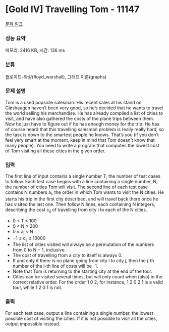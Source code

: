 # [Gold IV] Travelling Tom - 11147 

[문제 링크](https://www.acmicpc.net/problem/11147) 

### 성능 요약

메모리: 2416 KB, 시간: 136 ms

### 분류

플로이드–와샬(floyd_warshall), 그래프 이론(graphs)

### 문제 설명

<p>Tom is a used popsicle salesman. His recent sales at his stand on Gløshaugen haven’t been very good, so he’s decided that he wants to travel the world selling his merchandise. He has already compiled a list of cities to visit, and have also gathered the costs of the plane trips between them. Now he just have to figure out if he has enough money for the trip. He has of course heard that this travelling salesman problem is really really hard, so the task is down to the smartest people he knows. That’s you (if you don’t feel very smart at the moment, keep in mind that Tom doesn’t know that many people). You need to write a program that computes the lowest cost of Tom visiting all these cities in the given order.</p>

### 입력 

 <p>The first line of input contains a single number T, the number of test cases to follow. Each test case begins with a line containing a single number, N, the number of cities Tom will visit. The second line of each test case contains N numbers a<sub>i</sub>, the order in which Tom wants to visit the N cities. He starts his trip in the first city described, and will travel back there once he has visited the last one. Then follow N lines, each containing N integers, describing the cost c<sub>ij</sub> of travelling from city i to each of the N cities.</p>

<ul>
	<li>0 < T ≤ 100</li>
	<li>0 < N ≤ 200</li>
	<li>0 ≤ a<sub>i</sub> < N</li>
	<li>−1 ≤ c<sub>ij</sub> ≤ 10000</li>
	<li>The list of cities visited will always be a permutation of the numbers from 0 to N − 1, inclusive.</li>
	<li>The cost of travelling from a city to itself is always 0.</li>
	<li>If and only if there is no plane going from city i to city j, then the j-th number of the i-th line of costs will be -1.</li>
	<li>Note that Tom is returning to the starting city at the end of the tour.</li>
	<li>Cities can be visited several times, but will only count when (also) in the correct relative order. For the order 1 0 2, for instance, 1 2 0 2 1 is a valid tour, while 1 2 0 1 is not.</li>
</ul>

### 출력 

 <p>For each test case, output a line containing a single number, the lowest possible cost of visiting the cities. If it is not possible to visit all the cities, output impossible instead.</p>

